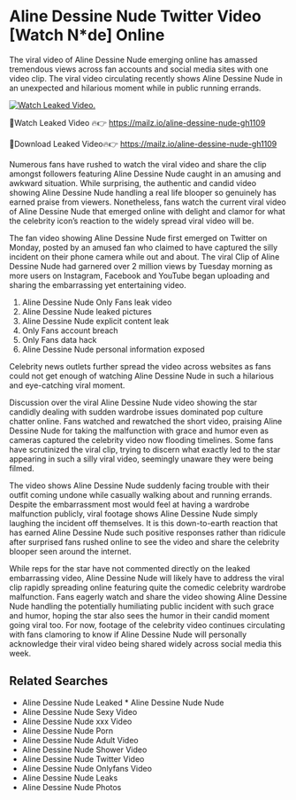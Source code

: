 ﻿# Aline Dessine Nude Twitter Video [Watch N*de] Online

The viral video of ﻿Aline Dessine Nude emerging online has amassed tremendous views across fan accounts and social media sites with one video clip. The viral video circulating recently shows ﻿Aline Dessine Nude in an unexpected and hilarious moment while in public running errands. 

[![Watch Leaked Video.](https://miro.medium.com/v2/resize:fit:828/format:webp/1*cilzJN44JGOrTw9NJCrNHA.gif "Watch Leaked Video")](https://mailz.io/aline-dessine-nude-gh1109)

🔴Watch Leaked Video 🔥👉  https://mailz.io/aline-dessine-nude-gh1109 

🔴Download Leaked Video🔥👉  https://mailz.io/aline-dessine-nude-gh1109 

Numerous fans have rushed to watch the viral video and share the clip amongst followers featuring ﻿Aline Dessine Nude caught in an amusing and awkward situation. While surprising, the authentic and candid video showing ﻿Aline Dessine Nude handling a real life blooper so genuinely has earned praise from viewers. Nonetheless, fans watch the current viral video of ﻿Aline Dessine Nude that emerged online with delight and clamor for what the celebrity icon’s reaction to the widely spread viral video will be.

The fan video showing ﻿Aline Dessine Nude first emerged on Twitter on Monday, posted by an amused fan who claimed to have captured the silly incident on their phone camera while out and about. The viral Clip of ﻿Aline Dessine Nude had garnered over 2 million views by Tuesday morning as more users on Instagram, Facebook and YouTube began uploading and sharing the embarrassing yet entertaining video. 

1. ﻿Aline Dessine Nude Only Fans leak video
2. ﻿Aline Dessine Nude leaked pictures
3. ﻿Aline Dessine Nude explicit content leak
4. Only Fans account breach
5. Only Fans data hack
6. ﻿Aline Dessine Nude personal information exposed


Celebrity news outlets further spread the video across websites as fans could not get enough of watching ﻿Aline Dessine Nude in such a hilarious and eye-catching viral moment. 

Discussion over the viral ﻿Aline Dessine Nude video showing the star candidly dealing with sudden wardrobe issues dominated pop culture chatter online. Fans watched and rewatched the short video, praising ﻿Aline Dessine Nude for taking the malfunction with grace and humor even as cameras captured the celebrity video now flooding timelines. Some fans have scrutinized the viral clip, trying to discern what exactly led to the star appearing in such a silly viral video, seemingly unaware they were being filmed.

The video shows ﻿Aline Dessine Nude suddenly facing trouble with their outfit coming undone while casually walking about and running errands. Despite the embarrassment most would feel at having a wardrobe malfunction publicly, viral footage shows ﻿Aline Dessine Nude simply laughing the incident off themselves. It is this down-to-earth reaction that has earned ﻿Aline Dessine Nude such positive responses rather than ridicule after surprised fans rushed online to see the video and share the celebrity blooper seen around the internet.  

While reps for the star have not commented directly on the leaked embarrassing video, ﻿Aline Dessine Nude will likely have to address the viral clip rapidly spreading online featuring quite the comedic celebrity wardrobe malfunction. Fans eagerly watch and share the video showing ﻿Aline Dessine Nude handling the potentially humiliating public incident with such grace and humor, hoping the star also sees the humor in their candid moment going viral too. For now, footage of the celebrity video continues circulating with fans clamoring to know if ﻿Aline Dessine Nude will personally acknowledge their viral video being shared widely across social media this week.

## Related Searches
* ﻿Aline Dessine Nude Leaked
﻿* Aline Dessine Nude Nude
* ﻿Aline Dessine Nude Sexy Video
* ﻿Aline Dessine Nude xxx Video
* ﻿Aline Dessine Nude Porn
* ﻿Aline Dessine Nude Adult Video
* ﻿Aline Dessine Nude Shower Video
* ﻿Aline Dessine Nude Twitter Video
* ﻿Aline Dessine Nude Onlyfans Video
* ﻿Aline Dessine Nude Leaks
* ﻿Aline Dessine Nude Photos